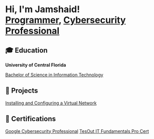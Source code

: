 <h1>Hi, I'm Jamshaid! <br/><a href="https://www.linkedin.com/in/jamshaidsyed/">Programmer</a>, <a href="https://www.linkedin.com/in/jamshaidsyed/">Cybersecurity Professional</a> <a href="https://www.youtube.com/c/joshmadakor"></a></h1>

<h2>🎓 Education</h2>
<a><strong>University of Central Florida</strong>  <br/> </a>

[Bachelor of Science in Information Technology](https://github.com/jamshaidsyed/Certs-and-Degrees/blob/main/BS%20IT%20Degree.pdf)

<h2>💼 Projects </h2>

[Installing and Configuring a Virtual Network](https://github.com/jamshaidsyed/VirtualMachines/tree/main)


<h2>📃 Certifications </h2>

[Google Cybersecurity Professional](https://github.com/jamshaidsyed/Certs-and-Degrees/blob/main/Google%20Cyber%20Security%20Cert%20FKKS355ZA2RY.pdf)
[TesOut IT Fundamentals Pro Cert](https://github.com/jamshaidsyed/Certs-and-Degrees/blob/main/TestOut%20IT%20fundamentals%20Certificate%20.pdf)

<!--
**joshmadakor1/joshmadakor1** is a ✨ _special_ ✨ repository because its `README.md` (this file) appears on your GitHub profile.

Here are some ideas to get you started:

- 🔭 I’m currently working on ...
- 🌱 I’m currently learning ...
- 👯 I’m looking to collaborate on ...
- 🤔 I’m looking for help with ...
- 💬 Ask me about ...
- 📫 How to reach me: ...
- 😄 Pronouns: ...
- ⚡ Fun fact: ...
-->
